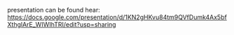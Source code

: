 
presentation can be found hear: https://docs.google.com/presentation/d/1KN2gHKvu84tm9QVfDumk4Ax5bfXthglArE_WIWIhTRI/edit?usp=sharing